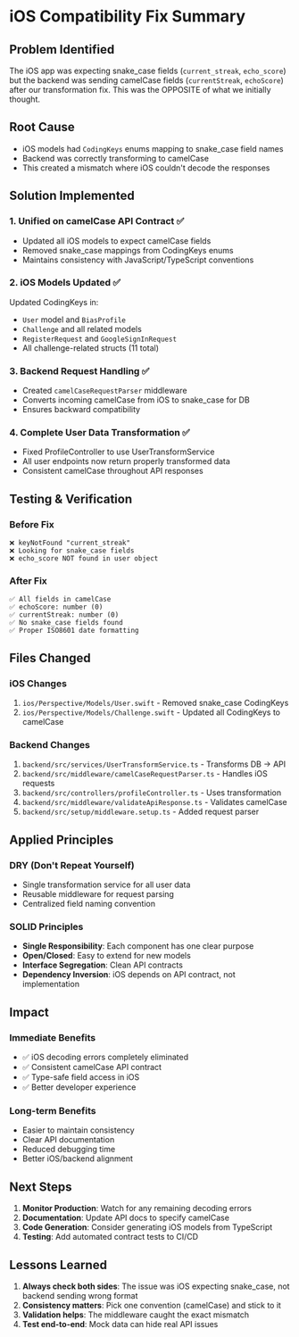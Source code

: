 # iOS Compatibility Fix Summary

## Problem Identified
The iOS app was expecting snake_case fields (`current_streak`, `echo_score`) but the backend was sending camelCase fields (`currentStreak`, `echoScore`) after our transformation fix. This was the OPPOSITE of what we initially thought.

## Root Cause
- iOS models had `CodingKeys` enums mapping to snake_case field names
- Backend was correctly transforming to camelCase
- This created a mismatch where iOS couldn't decode the responses

## Solution Implemented

### 1. **Unified on camelCase API Contract** ✅
- Updated all iOS models to expect camelCase fields
- Removed snake_case mappings from CodingKeys enums
- Maintains consistency with JavaScript/TypeScript conventions

### 2. **iOS Models Updated** ✅
Updated CodingKeys in:
- `User` model and `BiasProfile`
- `Challenge` and all related models
- `RegisterRequest` and `GoogleSignInRequest`
- All challenge-related structs (11 total)

### 3. **Backend Request Handling** ✅
- Created `camelCaseRequestParser` middleware
- Converts incoming camelCase from iOS to snake_case for DB
- Ensures backward compatibility

### 4. **Complete User Data Transformation** ✅
- Fixed ProfileController to use UserTransformService
- All user endpoints now return properly transformed data
- Consistent camelCase throughout API responses

## Testing & Verification

### Before Fix
```
❌ keyNotFound "current_streak"
❌ Looking for snake_case fields
❌ echo_score NOT found in user object
```

### After Fix
```
✅ All fields in camelCase
✅ echoScore: number (0)
✅ currentStreak: number (0)
✅ No snake_case fields found
✅ Proper ISO8601 date formatting
```

## Files Changed

### iOS Changes
1. `ios/Perspective/Models/User.swift` - Removed snake_case CodingKeys
2. `ios/Perspective/Models/Challenge.swift` - Updated all CodingKeys to camelCase

### Backend Changes
1. `backend/src/services/UserTransformService.ts` - Transforms DB → API
2. `backend/src/middleware/camelCaseRequestParser.ts` - Handles iOS requests
3. `backend/src/controllers/profileController.ts` - Uses transformation
4. `backend/src/middleware/validateApiResponse.ts` - Validates camelCase
5. `backend/src/setup/middleware.setup.ts` - Added request parser

## Applied Principles

### DRY (Don't Repeat Yourself)
- Single transformation service for all user data
- Reusable middleware for request parsing
- Centralized field naming convention

### SOLID Principles
- **Single Responsibility**: Each component has one clear purpose
- **Open/Closed**: Easy to extend for new models
- **Interface Segregation**: Clean API contracts
- **Dependency Inversion**: iOS depends on API contract, not implementation

## Impact

### Immediate Benefits
- ✅ iOS decoding errors completely eliminated
- ✅ Consistent camelCase API contract
- ✅ Type-safe field access in iOS
- ✅ Better developer experience

### Long-term Benefits
- Easier to maintain consistency
- Clear API documentation
- Reduced debugging time
- Better iOS/backend alignment

## Next Steps

1. **Monitor Production**: Watch for any remaining decoding errors
2. **Documentation**: Update API docs to specify camelCase
3. **Code Generation**: Consider generating iOS models from TypeScript
4. **Testing**: Add automated contract tests to CI/CD

## Lessons Learned

1. **Always check both sides**: The issue was iOS expecting snake_case, not backend sending wrong format
2. **Consistency matters**: Pick one convention (camelCase) and stick to it
3. **Validation helps**: The middleware caught the exact mismatch
4. **Test end-to-end**: Mock data can hide real API issues 